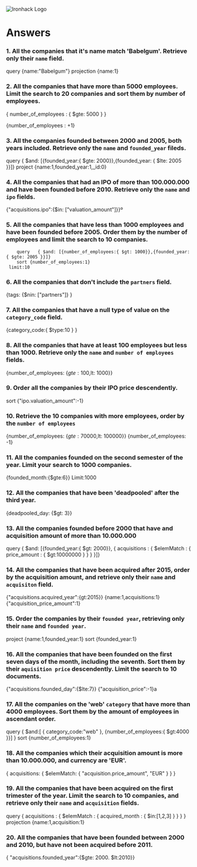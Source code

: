 ![Ironhack Logo](https://i.imgur.com/1QgrNNw.png)

# Answers

### 1. All the companies that it's name match 'Babelgum'. Retrieve only their `name` field.

query {name:"Babelgum"}
projection {name:1}
### 2. All the companies that have more than 5000 employees. Limit the search to 20 companies and sort them by **number of employees**. 
{ number_of_employees : { $gte: 5000 } }

{number_of_employees : +1} 


### 3. All the companies founded between 2000 and 2005, both years included. Retrieve only the `name` and `founded_year` fileds.

query   	{ $and: [{founded_year:{ $gte: 2000}},{founded_year: { $lte: 2005 }}]}
project  	{name:1,founded_year:1,_id:0}
### 4. All the companies that had an IPO of more than 100.000.000 and have been founded before 2010. Retrieve only the `name` and `ipo` fields.
{"acquisitions.ipo":{$in: ["valuation_amount"]}}º

### 5. All the companies that have less than 1000 employees and have been founded before 2005. Order them by the number of employees and limit the search to 10 companies.
		query	{ $and: [{number_of_employees:{ $gt: 1000}},{founded_year: { $gte: 2005 }}]}
 		sort {number_of_employees:1}
     limit:10

### 6. All the companies that don't include the `partners` field.

{tags: {$nin: ["partners"]} }

### 7. All the companies that have a null type of value on the `category_code` field.
{category_code:{ $type:10 } }
### 8. All the companies that have at least 100 employees but less than 1000. Retrieve only the `name` and `number of employees` fields.
{number_of_employees: {$gte: 100,$lt: 1000}}

### 9. Order all the companies by their IPO price descendently.
sort {"ipo.valuation_amount":-1}

### 10. Retrieve the 10 companies with more employees, order by the `number of employees`
{number_of_employees: {$gte: 70000,$lt: 100000}}
{number_of_employees: -1}
### 11. All the companies founded on the second semester of the year. Limit your search to 1000 companies.
{founded_month:{$gte:6}}
 Limit:1000
### 12. All the companies that have been 'deadpooled' after the third year.
{deadpooled_day: {$gt: 3}}
### 13. All the companies founded before 2000 that have and acquisition amount of more than 10.000.000
query { $and: [{founded_year:{ $gt: 2000}}, { acquisitions : { $elemMatch : { price_amount : { $gt:10000000  } } } }]}
 

### 14. All the companies that have been acquired after 2015, order by the acquisition amount, and retrieve only their `name` and `acquisiton` field.
{"acquisitions.acquired_year":{gt:2015}}
{name:1,acquisitions:1}
{"acquisition_price_amount":1}

### 15. Order the companies by their `founded year`, retrieving only their `name` and `founded year`.
project {name:1,founded_year:1}
 sort  {founded_year:1}
### 16. All the companies that have been founded on the first seven days of the month, including the seventh. Sort them by their `aquisition price` descendently. Limit the search to 10 documents.
{"acquisitions.founded_day":{$lte:7}}
{"acquisition_price":-1}a

### 17. All the companies on the 'web' `category` that have more than 4000 employees. Sort them by the amount of employees in ascendant order.
query { $and:[ { category_code:"web" },  {number_of_employees:{ $gt:4000 }}] }
sort {number_of_employees:1}

### 18. All the companies which their acquisition amount is more than 10.000.000, and currency are 'EUR'.
{ acquisitions: { $elemMatch: { "acquisition.price_amount", "EUR" } } }
### 19. All the companies that have been acquired on the first trimester of the year. Limit the search to 10 companies, and retrieve only their `name` and `acquisition` fields.
 query { acquisitions : { $elemMatch : { acquired_month : { $in:[1,2,3] } } } }
projection  {name:1,acquisition:1}
### 20. All the companies that have been founded between 2000 and 2010, but have not been acquired before 2011.
{ "acquisitions.founded_year":{$gte: 2000. $lt:2010}}